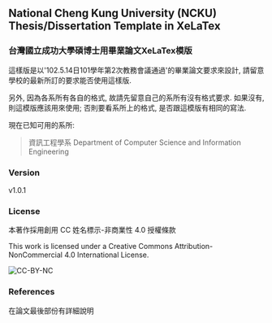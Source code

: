 ## National Cheng Kung University (NCKU) Thesis/Dissertation Template in XeLaTex ##
### 台灣國立成功大學碩博士用畢業論文XeLaTex模版 ###

這樣版是以'102.5.14日101學年第2次教務會議通過'的畢業論文要求來設計, 請留意學校的最新所訂的要求能否使用這樣版.

另外, 因為各系所有各自的格式, 故請先留意自己的系所有沒有格式要求. 如果沒有, 則這模版應該用來使用; 否則要看系所上的格式, 是否跟這模版有相同的寫法.

現在已知可用的系所:
> 資訊工程學系 Department of Computer Science and Information Engineering

### Version
v1.0.1

### License
本著作採用創用 CC 姓名標示-非商業性 4.0 授權條款

This work is licensed under a Creative Commons Attribution-NonCommercial 4.0 International License.

![CC-BY-NC](https://i.creativecommons.org/l/by-nc/4.0/88x31.png "CC Attribution-NonCommercial License")

### References
在論文最後部份有詳細說明
